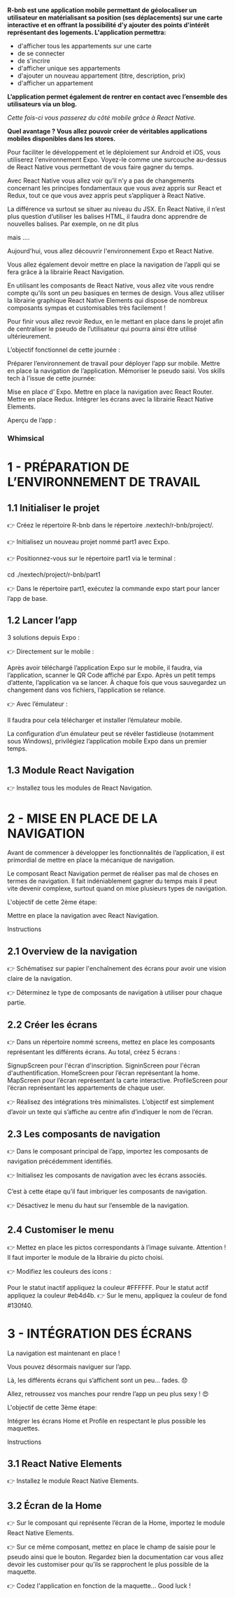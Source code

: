 **R-bnb est une application mobile permettant de géolocaliser un utilisateur en matérialisant sa position (ses déplacements) sur une carte interactive et en offrant la possibilité d’y ajouter des points d'intérêt représentant des logements. L'application permettra:** 
* d'afficher tous les appartements sur une carte
* de se connecter
* de s'incrire
* d'afficher unique ses appartements
* d'ajouter un nouveau appartement (titre, description, prix)
* d'afficher un appartement

**L’application permet également de rentrer en contact avec l’ensemble des utilisateurs via un blog.**


_Cette fois-ci vous passerez du côté mobile grâce à React Native._

**Quel avantage ? Vous allez pouvoir créer de véritables applications mobiles disponibles dans les stores.**


Pour faciliter le développement et le déploiement sur Android et iOS, vous utiliserez l'environnement Expo. Voyez-le comme une surcouche au-dessus de React Native vous permettant de vous faire gagner du temps.

Avec React Native vous allez voir qu’il n’y a pas de changements concernant les principes fondamentaux que vous avez appris sur React et Redux, tout ce que vous avez appris peut s’appliquer à React Native.


La différence va surtout se situer au niveau du JSX. En React Native, il n’est plus question d’utiliser les balises HTML, il faudra donc apprendre de nouvelles balises. Par exemple, on ne dit plus <div> mais <view>….


Aujourd'hui, vous allez découvrir l'environnement Expo et React Native.

Vous allez également devoir mettre en place la navigation de l’appli qui se fera grâce à la librairie React Navigation.

En utilisant les composants de React Native, vous allez vite vous rendre compte qu’ils sont un peu basiques en termes de design. Vous allez utiliser la librairie graphique React Native Elements qui dispose de nombreux composants sympas et customisables très facilement !

Pour finir vous allez revoir Redux, en le mettant en place dans le projet afin de centraliser le pseudo de l’utilisateur qui pourra ainsi être utilisé ultérieurement.


L’objectif fonctionnel de cette journée :

Préparer l’environnement de travail pour déployer l’app sur mobile.
Mettre en place la navigation de l’application.
Mémoriser le pseudo saisi.
Vos skills tech à l’issue de cette journée:

Mise en place d’ Expo.
Mettre en place la navigation avec React Router.
Mettre en place Redux.
Intégrer les écrans avec la librairie  React Native Elements.

Aperçu de l’app :

### Whimsical
   
# 1 - PRÉPARATION DE L’ENVIRONNEMENT DE TRAVAIL

## 1.1 Initialiser le projet
👉 Créez le répertoire R-bnb dans le répertoire .nextech/r-bnb/project/.

👉 Initialisez un nouveau projet nommé part1 avec Expo.

👉 Positionnez-vous sur le répertoire part1 via le terminal :

cd ./nextech/project/r-bnb/part1


👉 Dans le répertoire part1, exécutez la commande expo start pour lancer l’app de base.

## 1.2 Lancer l’app
3 solutions depuis Expo :


👉 Directement sur le mobile :

Après avoir téléchargé l’application Expo sur le mobile, il faudra, via l’application, scanner le QR Code affiché par Expo. Après un petit temps d’attente, l’application va se lancer. À chaque fois que vous sauvegardez un changement dans vos fichiers, l’application se relance.


👉 Avec l’émulateur :

Il faudra pour cela télécharger et installer l’émulateur mobile.

La configuration d’un émulateur peut se révéler fastidieuse (notamment sous Windows), privilégiez l’application mobile Expo dans un premier temps.


## 1.3 Module React Navigation
👉 Installez tous les modules de React Navigation.



# 2 - MISE EN PLACE DE LA NAVIGATION

Avant de commencer à développer les fonctionnalités de l’application, il est primordial de mettre en place la mécanique de navigation.

Le composant React Navigation permet de réaliser pas mal de choses en termes de navigation. Il fait indéniablement gagner du temps mais il peut vite devenir complexe, surtout quand on mixe plusieurs types de navigation.


L'objectif de cette 2ème étape:

Mettre en place la navigation avec React Navigation.


Instructions

## 2.1 Overview de la navigation
👉 Schématisez sur papier l'enchaînement des écrans pour avoir une vision claire de la navigation.

👉 Déterminez le type de composants de navigation à utiliser pour chaque partie.


## 2.2 Créer les écrans
👉 Dans un répertoire nommé screens, mettez en place les composants représentant les différents écrans. Au total, créez 5 écrans : 

SignupScreen pour l'écran d'inscription.
SigninScreen pour l'écran d'authentification.
HomeScreen pour l’écran représentant la home.
MapScreen pour l’écran représentant la carte interactive.
ProfileScreen pour l’écran représentant les appartements de chaque user.


👉 Réalisez des intégrations très minimalistes. L’objectif est simplement d’avoir un texte qui s’affiche au centre afin d’indiquer le nom de l’écran.





## 2.3 Les composants de navigation
👉 Dans le composant principal de l’app, importez les composants de navigation précédemment identifiés.

👉 Initialisez les composants de navigation avec les écrans associés.

C’est à cette étape qu’il faut imbriquer les composants de navigation.


👉 Désactivez le menu du haut sur l’ensemble de la navigation.

## 2.4 Customiser le menu
👉 Mettez en place les pictos correspondants à l’image suivante. Attention ! Il faut importer le module de la librairie du picto choisi.


👉 Modifiez les couleurs des icons :

Pour le statut inactif appliquez la couleur #FFFFFF.
Pour le statut actif appliquez la couleur #eb4d4b.
👉 Sur le menu, appliquez la couleur de fond #130f40.


# 3 - INTÉGRATION DES ÉCRANS

La navigation est maintenant en place !

Vous pouvez désormais naviguer sur l’app.

Là, les différents écrans qui s’affichent sont un peu… fades. 😞

Allez, retroussez vos manches pour rendre l’app un peu plus sexy ! 😍


L'objectif de cette 3ème étape:

Intégrer les écrans Home et Profile en respectant le plus possible les maquettes.


Instructions


## 3.1 React Native Elements
👉 Installez le module React Native Elements.



## 3.2 Écran de la Home
👉 Sur le composant qui représente l’écran de la Home, importez le module React Native Elements.

👉 Sur ce même composant, mettez en place le champ de saisie pour le pseudo ainsi que le bouton. Regardez bien la documentation car vous allez devoir les customiser pour qu’ils se rapprochent le plus possible de la maquette.


👉 Codez l'application en fonction de la maquette... Good luck !





